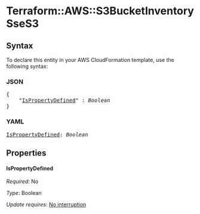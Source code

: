 # Terraform::AWS::S3BucketInventory SseS3

## Syntax

To declare this entity in your AWS CloudFormation template, use the following syntax:

### JSON

<pre>
{
    "<a href="#ispropertydefined" title="IsPropertyDefined">IsPropertyDefined</a>" : <i>Boolean</i>
}
</pre>

### YAML

<pre>
<a href="#ispropertydefined" title="IsPropertyDefined">IsPropertyDefined</a>: <i>Boolean</i>
</pre>

## Properties

#### IsPropertyDefined

_Required_: No

_Type_: Boolean

_Update requires_: [No interruption](https://docs.aws.amazon.com/AWSCloudFormation/latest/UserGuide/using-cfn-updating-stacks-update-behaviors.html#update-no-interrupt)

